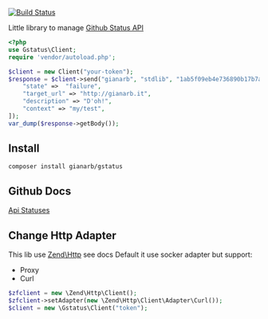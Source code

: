 [![Build Status](https://travis-ci.org/gianarb/gstatus.svg)](https://travis-ci.org/gianarb/gstatus)

Little library to manage [Github Status API](https://github.com/blog/1935-see-results-from-all-pull-request-status-checks)

```php
<?php
use Gstatus\Client;
require 'vendor/autoload.php';

$client = new Client("your-token");
$response = $client->send("gianarb", "stdlib", "1ab5f09eb4e736890b17b7abdb80ed3e368a478f", [
    "state" =>  "failure",
    "target_url" => "http://gianarb.it",
    "description" => "D'oh!",
    "context" => "my/test",
]);
var_dump($response->getBody());
```

## Install
` composer install gianarb/gstatus `

## Github Docs
[Api Statuses](https://developer.github.com/v3/repos/statuses/)

## Change Http Adapter
This lib use [Zend\Http](http://framework.zend.com/manual/2.3/en/modules/zend.http.client.html) see docs
Default it use socker adapter but support:
* Proxy
* Curl
```php
$zfclient = new \Zend\Http\Client();
$zfclient->setAdapter(new \Zend\Http\Client\Adapter\Curl());
$client = new \Gstatus\Client("token");
```
